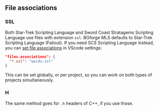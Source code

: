 ## File associations

### SSL

Both Star-Trek Scripting Language and Sword Coast Stratagems Scripting Language use files with extension `ssl`. BGforge MLS defaults to Star-Trek Scripting Language (Fallout). If you need SCS Scripting Language instead, you can [set file associations](https://code.visualstudio.com/docs/languages/overview#_changing-the-language-for-the-selected-file) in VScode settings:

```json
"files.associations": {
  "*.ssl": "weidu-ssl"
}
```

This can be set globally, or per project, so you can work on both types of projects simultaneously.

### H

The same method goes for `.h` headers of C++, if you use those.
